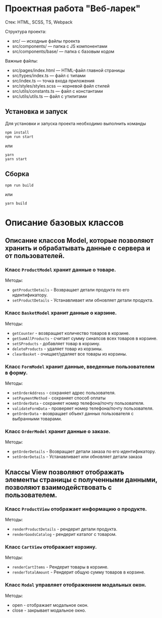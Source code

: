 # Проектная работа "Веб-ларек"

Стек: HTML, SCSS, TS, Webpack

Структура проекта:
- src/ — исходные файлы проекта
- src/components/ — папка с JS компонентами
- src/components/base/ — папка с базовым кодом

Важные файлы:
- src/pages/index.html — HTML-файл главной страницы
- src/types/index.ts — файл с типами
- src/index.ts — точка входа приложения
- src/styles/styles.scss — корневой файл стилей
- src/utils/constants.ts — файл с константами
- src/utils/utils.ts — файл с утилитами

## Установка и запуск
Для установки и запуска проекта необходимо выполнить команды

```
npm install
npm run start
```

или

```
yarn
yarn start
```
## Сборка

```
npm run build
```

или

```
yarn build
```
# Описание базовых классов

## Описание классов Model, которые позволяют хранить и обрабатывать данные с сервера и от пользователей.

### Класс `ProductModel` хранит данные о товаре.

Методы:
- `getProductDetails` - Возвращает детали продукта по его идентификатору.
- `setProductDetails` -  Устанавливает или обновляет детали продукта.

### Класс `BasketModel` хранит данные о карзине.

Методы:
- `getCounter` - возвращает количество товаров в корзине.
- `getSumAllProducts` - считает сумму синапсов всех товаров в корзине.
- `setSProducts` - добавляет товар в корзину.
- `deleteProducts` - удаляет товар из корзины.
- `clearBasket` - очищает/удаляет все товары из корзины.

### Класс `FormModel` хранит данные, введенные пользователем в форму.

Методы:
- `setOrderAddress` - сохраняет адрес пользователя.
- `setPaymentMethod` - сохраняет способ оплаты
- `setOrderData` - сохраняет номер телефона/почту пользователя.
- `validateFormData` - проверяет номер телефона/почту пользователя.
- `getOrderData` - возвращает объект данных пользователя с выбранными товарами.

### Класс `OrderModel` хранит данные о заказе.

Методы:
- `getOrderDetails` - Возвращает детали заказа по его идентификатору.
- `setOrderDetails` -  Устанавливает или обновляет детали заказа

## Классы View позволяют отображать элементы страницы с полученными данными, позволяют взаимодействовать с пользователем.

### Класс `ProductView` отображает  информацию о продукте.

Методы:
- `renderProductDetails` - рендерит детали продукта.
- `renderGoodsCatalog` - рендерит каталог с товаром.

### Класс `CartView` отображает корзину.

Методы:
- `renderCartItems` - Рендерит товары в корзине.
- `renderTotalAmount` - Рендерит общую сумму товаров в корзине.

### Класс `Modal` управляет отображением модальных окон.

Методы:
- open - отображает модальное окон.
- close - закрывает модальное окно.

